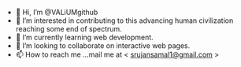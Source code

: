 - 👋 Hi, I’m @VALiUMgithub
- 👀 I’m interested in contributing to this advancing human civilization reaching some end of spectrum.
- 🌱 I’m currently learning web development.
- 💞️ I’m looking to collaborate on interactive web pages.
- 📫 How to reach me ...mail me at < srujansamal1@gmail.com >

<!---
VALiUMgithub/VALiUMgithub is a ✨ special ✨ repository because its `README.md` (this file) appears on your GitHub profile.
You can click the Preview link to take a look at your changes.
--->
